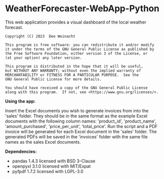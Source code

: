 # WeatherForecaster-WebApp-Python

This web application provides a visual dashboard of the local weather forecast.

    Copyright (C) 2023  Dee Weinacht

    This program is free software: you can redistribute it and/or modify
    it under the terms of the GNU General Public License as published by
    the Free Software Foundation, either version 3 of the License, or
    (at your option) any later version.

    This program is distributed in the hope that it will be useful,
    but WITHOUT ANY WARRANTY; without even the implied warranty of
    MERCHANTABILITY or FITNESS FOR A PARTICULAR PURPOSE.  See the
    GNU General Public License for more details.

    You should have received a copy of the GNU General Public License
    along with this program.  If not, see <https://www.gnu.org/licenses/>.


**Using the app:**  

Insert the Excel documents you wish to generate invoices from into the 
'sales' folder. They should be in the same format as the example Excel documents
with the following column names: 'product_id', 'product_name', 'amount_purchased',
'price_per_unit', 'total_price'.
Run the script and a PDF invoice will be generated for each Excel document
in the 'sales' folder. The generated PDFs will be saved in the 'invoices'
folder with the same file names as the sales Excel documents.
    

**Dependencies:**
- pandas 1.4.3 licensed with BSD 3-Clause
- openpyxl 3.1.0 licensed with MIT/Expat
- pyfpdf 1.7.2 licensed with LGPL-3.0
